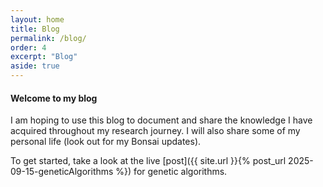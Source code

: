 ```yaml
---
layout: home
title: Blog
permalink: /blog/
order: 4
excerpt: "Blog"
aside: true
---
```



#### Welcome to my blog  
I am hoping to use this blog to document and share the knowledge I have acquired throughout my research journey. I will also share some of my personal life (look out for my Bonsai updates). 

To get started, take a look at the live [post]({{ site.url }}{% post_url 2025-09-15-geneticAlgorithms %}) for genetic algorithms. 